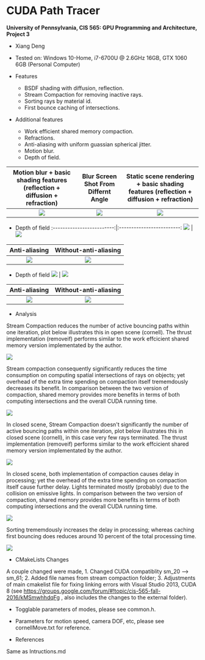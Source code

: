 CUDA Path Tracer
================

**University of Pennsylvania, CIS 565: GPU Programming and Architecture, Project 3** 

* Xiang Deng
* Tested on:  Windows 10-Home, i7-6700U @ 2.6GHz 16GB, GTX 1060 6GB (Personal Computer)

* Features
  * BSDF shading with diffusion, reflection.
  * Stream Compaction for removing inactive rays.
  * Sorting rays by material id.
  * First bounce caching of intersections.


* Additional features
  * Work efficient shared memory compaction.
  * Refractions.
  * Anti-aliasing with uniform guassian spherical jitter.
  * Motion blur.
  * Depth of field. 


Motion blur + basic shading features (reflection + diffusion + refraction) | Blur Screen Shot From Differnt Angle | Static scene rendering + basic shading features (reflection + diffusion + refraction)
:-------------------------:|:-------------------------:|:-------------------------:
 ![](img/blur3.gif) |![](img/coolblur.png) |  ![](img/beforeblur.png)






* Depth of field
:-------------------------:|:-------------------------:
![](img/DOF1.png) | ![](img/DOF2.png)



 Anti-aliasing |  Without-anti-aliasing
 :-------------------------:|:-------------------------: 
![](img/AA.gif) | ![](img/noAA.gif)





* Depth of field
![](img/DOF1.png) | ![](img/DOF2.png)



 Anti-aliasing |  Without-anti-aliasing
 :-------------------------:|:-------------------------: 
![](img/AA.gif) | ![](img/noAA.gif)
 


* Analysis

Stream Compaction reduces the number of active bouncing paths within one iteration, plot below illustrates this in open scene (cornell).
The thrust implementation (removeif) performs similar to the work effcicient shared memory version implementated by the author.

![](charts/1.PNG)

Stream compaction consequently significantly reduces the time consumption on computing spatial intersections of rays on objects; yet overhead of the extra
time spending on compaction itself trememdously decreases its benefit.
In comparison between the two version of compaction, shared memory provides more benefits in terms of both computing intersections and the overall CUDA running time.


![](charts/2.PNG)

In closed scene, Stream Compaction doesn't significantly the number of active bouncing paths within one iteration, plot below illustrates this in closed scene (cornell), in this case very few
rays terminated.
The thrust implementation (removeif) performs similar to the work effcicient shared memory version implementated by the author.

![](charts/3.PNG)

In closed scene, both implementation of compaction causes delay in processing; yet the overhead of the extra
time spending on compaction itself cause further delay. Lights terminated mostly (probably) due to the collision on emissive lights.
In comparison between the two version of compaction, shared memory provides more benefits in terms of both computing intersections and the overall CUDA running time.

![](charts/4.PNG)

Sorting trememdously increases the delay in processing; whereas caching first bouncing does reduces around 10 percent of the total processing time.

![](charts/5.PNG)

* CMakeLists Changes

A couple changed were made, 1. Changed CUDA compatiblity sm_20 --> sm_61; 2. Added file names from stream compaction folder; 3. Adjustments of main cmakelist file 
for fixing linking errors with Visual Studio 2013, CUDA 8 (see https://groups.google.com/forum/#!topic/cis-565-fall-2016/kMSmwhhdqFg , also includes the changes to the 
external folder).

* Togglable parameters of modes, please see common.h.
* Parameters for motion speed, camera DOF, etc, please see cornellMove.txt for reference.

* References

Same as Intructions.md